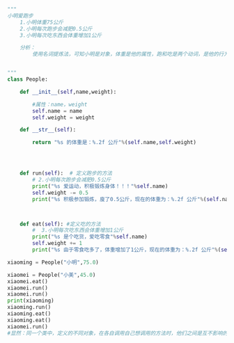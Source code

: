 
<BlogInfo id="925" title="11.小明爱跑步的扩展" author="白日梦想猿" pv=0 read_times=0 pre_cost_time="0分48秒" category="面向对象" tag_list="['面向对象']" create_time="2020.02.23 09:27:30" update_time="2020.02.23 09:29:36" />

```python
"""
小明爱跑步
    1.小明体重75公斤
    2.小明每次跑步会减肥0.5公斤
    3.小明每次吃东西会体重增加1公斤

    分析：
        使用名词提炼法，可知小明是对象，体重是他的属性，跑和吃是两个动词，是他的行为，是两种方法


"""
class People:

    def __init__(self,name,weight):

        #属性：name，weight
        self.name = name
        self.weight = weight

    def __str__(self):

        return "%s 的体重是：%.2f 公斤"%(self.name,self.weight)




    def run(self):  # 定义跑步的方法
        # 2.小明每次跑步会减肥0.5公斤
        print("%s 爱运动，积极锻炼身体！！！"%self.name)
        self.weight -= 0.5
        print("%s 积极参加锻炼，廋了0.5公斤，现在的体重为：%.2f 公斤"%(self.name,self.weight))



    def eat(self): #定义吃的方法
        #  3.小明每次吃东西会体重增加1公斤
        print("%s 是个吃货，爱吃零食"%self.name)
        self.weight += 1
        print("%s 由于零食吃多了，体重增加了1公斤，现在的体重为：%.2f 公斤"%(self.name,self.weight))

xiaoming = People("小明",75.0)

xiaomei = People("小美",45.0)
xiaomei.eat()
xiaomei.run()
xiaomei.run()
print(xiaoming)
xiaoming.run()
xiaoming.eat()
xiaoming.eat()
xiaomei.run()
#显然：同一个类中，定义的不同对象，在各自调用自己想调用的方法时，他们之间是互不影响的

```
